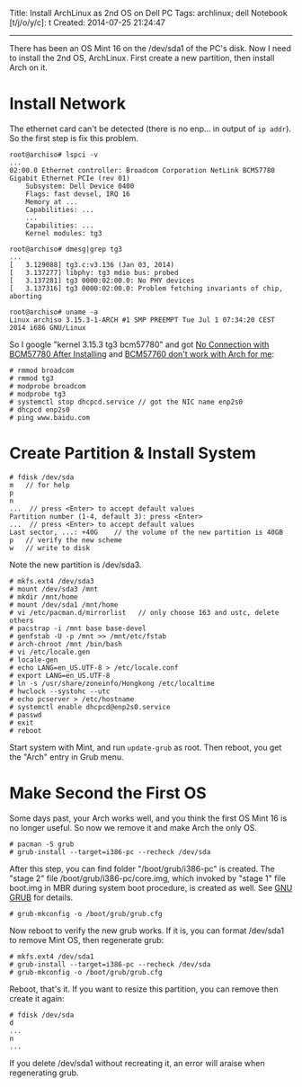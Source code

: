 Title: Install ArchLinux as 2nd OS on Dell PC
Tags: archlinux; dell
Notebook [t/j/o/y/c]: t
Created: 2014-07-25 21:24:47

------

There has been an OS Mint 16 on the /dev/sda1 of the PC's disk. Now I need to install the 2nd OS, ArchLinux. First create a new partition, then install Arch on it.

# Install Network

The ethernet card can't be detected (there is no enp... in output of `ip addr`). So the first step is fix this problem.

    root@archiso# lspci -v
    ...
    02:00.0 Ethernet controller: Broadcom Corporation NetLink BCM57780 Gigabit Ethernet PCIe (rev 01)
        Subsystem: Dell Device 0400
        Flags: fast devsel, IRQ 16
        Memory at ...
        Capabilities: ...
        ...
        Capabilities: ...
        Kernel modules: tg3

    root@archiso# dmesg|grep tg3
    ...
    [   3.129088] tg3.c:v3.136 (Jan 03, 2014)
    [   3.137277] libphy: tg3 mdio bus: probed
    [   3.137281] tg3 0000:02:00.0: No PHY devices
    [   3.137316] tg3 0000:02:00.0: Problem fetching invariants of chip, aborting 

    root@archiso# uname -a
    Linux archiso 3.15.3-1-ARCH #1 SMP PREEMPT Tue Jul 1 07:34:20 CEST 2014 i686 GNU/Linux

So I google "kernel 3.15.3 tg3 bcm57780" and got [No Connection with BCM57780 After Installing](https://forums.gentoo.org/viewtopic-t-925416-start-0.html) and [BCM57760 don't work with Arch for me](https://bbs.archlinux.org/viewtopic.php?id=105336):  

    # rmmod broadcom 
    # rmmod tg3
    # modprobe broadcom
    # modprobe tg3
    # systemctl stop dhcpcd.service // got the NIC name enp2s0
    # dhcpcd enp2s0
    # ping www.baidu.com

# Create Partition & Install System

    # fdisk /dev/sda
    m   // for help
    p
    n
    ...  // press <Enter> to accept default values
    Partition number (1-4, default 3): press <Enter>
    ...  // press <Enter> to accept default values
    Last sector, ...: +40G    // the volume of the new partition is 40GB
    p   // verify the new scheme
    w   // write to disk

Note the new partition is /dev/sda3.

    # mkfs.ext4 /dev/sda3
    # mount /dev/sda3 /mnt
    # mkdir /mnt/home
    # mount /dev/sda1 /mnt/home
    # vi /etc/pacman.d/mirrorlist   // only choose 163 and ustc, delete others
    # pacstrap -i /mnt base base-devel
    # genfstab -U -p /mnt >> /mnt/etc/fstab
    # arch-chroot /mnt /bin/bash
    # vi /etc/locale.gen
    # locale-gen
    # echo LANG=en_US.UTF-8 > /etc/locale.conf
    # export LANG=en_US.UTF-8
    # ln -s /usr/share/zoneinfo/Hongkong /etc/localtime
    # hwclock --systohc --utc
    # echo pcserver > /etc/hostname
    # systemctl enable dhcpcd@enp2s0.service
    # passwd
    # exit
    # reboot

Start system with Mint, and run `update-grub` as root. Then reboot, you get the "Arch" entry in Grub menu.

# Make Second the First OS

Some days past, your Arch works well, and you think the first OS Mint 16 is no longer useful. So now we remove it and make Arch the only OS.

    # pacman -S grub
    # grub-install --target=i386-pc --recheck /dev/sda

After this step, you can find folder "/boot/grub/i386-pc" is created.
The "stage 2" file /boot/grub/i386-pc/core.img, which invoked by "stage 1" file boot.img in MBR during system boot procedure, is created as well.
See [GNU GRUB](http://en.wikipedia.org/wiki/GNU_GRUB) for details.

    # grub-mkconfig -o /boot/grub/grub.cfg

Now reboot to verify the new grub works. If it is, you can format /dev/sda1 to remove Mint OS, then regenerate grub:

    # mkfs.ext4 /dev/sda1
    # grub-install --target=i386-pc --recheck /dev/sda
    # grub-mkconfig -o /boot/grub/grub.cfg

Reboot, that's it.
If you want to resize this partition, you can remove then create it again:

    # fdisk /dev/sda
    d
    ...
    n
    ...

If you delete /dev/sda1 without recreating it, an error will araise when regenerating grub.
